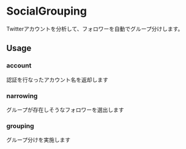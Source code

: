 # SocialGrouping

Twitterアカウントを分析して、フォロワーを自動でグループ分けします。

## Usage

### account

認証を行なったアカウント名を返却します

### narrowing

グループが存在しそうなフォロワーを選出します

### grouping

グループ分けを実施します
